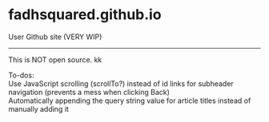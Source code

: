 # fadhsquared.github.io

User Github site (VERY WIP)

---

This is NOT open source. kk

To-dos:  
Use JavaScript scrolling (scrollTo?) instead of id links for subheader navigation (prevents a mess when clicking Back)  
Automatically appending the query string value for article titles instead of manually adding it
